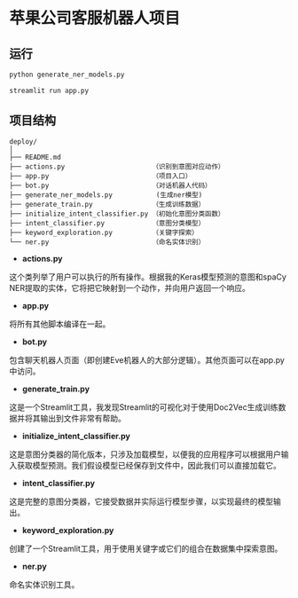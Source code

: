 # 苹果公司客服机器人项目

## 运行

```bash
python generate_ner_models.py
```

```bash
streamlit run app.py
```

## 项目结构

```
deploy/
│
├── README.md
├── actions.py                      （识别到意图对应动作）
├── app.py                          （项目入口）
├── bot.py                          （对话机器人代码）
├── generate_ner_models.py           (生成ner模型)
├── generate_train.py               （生成训练数据）
├── initialize_intent_classifier.py （初始化意图分类函数）
├── intent_classifier.py            （意图分类模型）
├── keyword_exploration.py          （关键字探索）
└── ner.py                          （命名实体识别）
```

* **actions.py**

这个类列举了用户可以执行的所有操作。根据我的Keras模型预测的意图和spaCy NER提取的实体，它将把它映射到一个动作，并向用户返回一个响应。

* **app.py**

将所有其他脚本编译在一起。

* **bot.py**

包含聊天机器人页面（即创建Eve机器人的大部分逻辑）。其他页面可以在app.py中访问。

* **generate_train.py**

这是一个Streamlit工具，我发现Streamlit的可视化对于使用Doc2Vec生成训练数据并将其输出到文件非常有帮助。

* **initialize_intent_classifier.py**

这是意图分类器的简化版本，只涉及加载模型，以便我的应用程序可以根据用户输入获取模型预测。我们假设模型已经保存到文件中，因此我们可以直接加载它。

* **intent_classifier.py**

这是完整的意图分类器，它接受数据并实际运行模型步骤，以实现最终的模型输出。

* **keyword_exploration.py**

创建了一个Streamlit工具，用于使用关键字或它们的组合在数据集中探索意图。

* **ner.py**

命名实体识别工具。